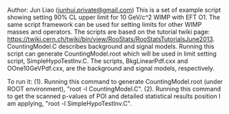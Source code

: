 Author: Jun Liao (junhui.private@gmail.com)
This is a set of example script showing setting 90% CL upper limit for 10 GeV/c^2 WIMP with EFT O1.
The same script framework can be used for setting limits for other WIMP masses and operators.
The scripts are based on the tutorial twiki page: https://twiki.cern.ch/twiki/bin/view/RooStats/RooStatsTutorialsJune2013. 
CountingModel.C describes background and signal models. Running this script can generate CountingModel.root which will be used in limit setting script, SimpleHypoTestInv.C. The scripts, BkgLinearPdf.cxx and OOne10GeVPdf.cxx, are the background and signal models, respectively.

To run it:
(1). Running this command to generate CountingModel.root (under ROOT environment), "root -l CountingModel.C".
(2). Running this command to get the scanned p-values of POI and detailed statistical results position I am applying, "root -l SimpleHypoTestInv.C".
